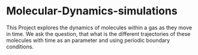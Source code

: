 # Molecular-Dynamics-simulations
This Project explores the dynamics of molecules within a gas as they move in time. We ask the question, that what is the different trajectories of these molecules with time as an parameter and using periodic boundary conditions.
